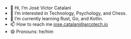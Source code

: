 - 👋 Hi, I’m José Victor Catalani
- 👀 I’m interested in Technology, Psychology, and Chess.
- 🌱 I’m currently learning Rust, Go, and Kotlin.
- 📫 How to reach me jose.catalani@arcotech.io
- 😄 Pronouns: he/him

<!---
josecatalani-at/josecatalani-at is a ✨ special ✨ repository because its `README.md` (this file) appears on your GitHub profile.
You can click the Preview link to take a look at your changes.
--->
